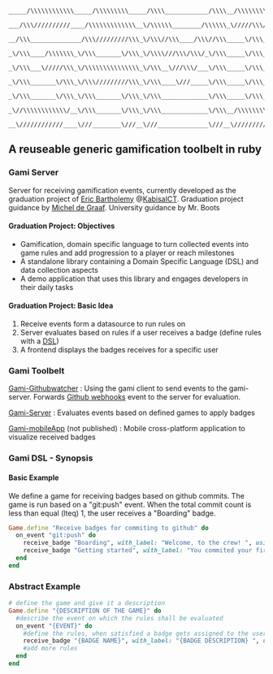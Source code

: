 
```
_____/\\\\\\\\\\\\_____/\\\\\\\\\_____/\\\\____________/\\\\__/\\\\\\\\\\\_        
 ___/\\\//////////____/\\\\\\\\\\\\\__\/\\\\\\________/\\\\\\_\/////\\\///__       
  __/\\\______________/\\\/////////\\\_\/\\\//\\\____/\\\//\\\_____\/\\\_____      
   _\/\\\____/\\\\\\\_\/\\\_______\/\\\_\/\\\\///\\\/\\\/_\/\\\_____\/\\\_____     
    _\/\\\___\/////\\\_\/\\\\\\\\\\\\\\\_\/\\\__\///\\\/___\/\\\_____\/\\\_____    
     _\/\\\_______\/\\\_\/\\\/////////\\\_\/\\\____\///_____\/\\\_____\/\\\_____   
      _\/\\\_______\/\\\_\/\\\_______\/\\\_\/\\\_____________\/\\\_____\/\\\_____  
       _\//\\\\\\\\\\\\/__\/\\\_______\/\\\_\/\\\_____________\/\\\__/\\\\\\\\\\\_ 
        __\////////////____\///________\///__\///______________\///__\///////////__
```
A reuseable generic gamification toolbelt in ruby
-----
### Gami Server
Server for receiving gamification events, currently developed as the graduation
project of [Eric Bartholemy](https://github.com/thnukid) @[KabisaICT](https://github.com/kabisaict). 
Graduation project guidance by [Michel de Graaf](https://github.com/michel).
University guidance by Mr. Boots

#### Graduation Project: Objectives
* Gamification, domain specific language to turn collected events into game rules and add progression to a player or reach milestones
* A stand­alone library containing a Domain Specific Language (DSL) and data collection aspects
* A demo application that uses this library and engages developers in their daily tasks

#### Graduation Project: Basic Idea
1. Receive events form a datasource to run rules on
2. Server evaluates based on rules if a user receives a badge (define rules with a [DSL]())
3. A frontend displays the badges receives for a specific user

### Gami Toolbelt
[Gami-Githubwatcher](https://github.com/thnukid/gami-githubwatcher) :
Using the gami client to send events to the gami-server. Forwards [Github webhooks](https://developer.github.com/webhooks/) 
event to the server for evaluation.

[Gami-Server](https://github.com/thnukid/gami-server) : Evaluates events
based on defined games to apply badges

[Gami-mobileApp](#) (not published) : Mobile cross-platform application
to visualize received badges

### Gami DSL - Synopsis
#### Basic Example
We define a game for receiving badges based on github commits. The game is run based on a "git:push" event. When the total commit count is less than equal (lteq) 1, the user receives a "Boarding" badge.
```ruby
Game.define "Receive badges for commiting to github" do
  on_event "git:push" do
    receive_badge "Boarding", with_label: "Welcome, to the crew! ", using_property: "commit" , lteq: 1
    receive_badge "Getting started", with_label: "You commited your first 10 commits, keep it up!", using_property: "commit" , lteq: 10
  end
end
```
### Abstract Example
```ruby
# define the game and give it a description
Game.define "{DESCRIPTION OF THE GAME}" do
  #describe the event on which the rules shall be evaluated
  on_event "{EVENT}" do
    #define the rules, when satisfied a badge gets assigned to the user
    receive_badge "{BADGE NAME}", with_label: "{BADGE DESCRIPTION} ", using_property: "{EVENT DATA TO EVALUATE CONDITION AGAINST}" , lteq: {CONDITION} 
    #add more rules
  end
end
```
